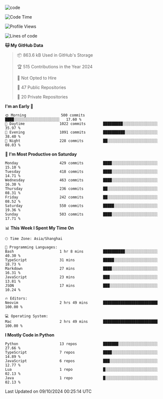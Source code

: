 
<!--
**liuyaanng/liuyaanng** is a ✨ _special_ ✨ repository because its `README.md` (this file) appears on your GitHub profile.

Here are some ideas to get you started:

- 🔭 I’m currently working on ...
- 🌱 I’m currently learning ...
- 👯 I’m looking to collaborate on ...
- 🤔 I’m looking for help with ...
- 💬 Ask me about ...
- 📫 How to reach me: ...
- 😄 Pronouns: ...
- ⚡ Fun fact: ...
-->


![code](https://cdn.jsdelivr.net/gh/liuyaanng/liuyaanng@1.0/code.gif) 

<!--START_SECTION:waka-->
![Code Time](http://img.shields.io/badge/Code%20Time-903%20hrs%208%20mins-blue)

![Profile Views](http://img.shields.io/badge/Profile%20Views-0-blue)

![Lines of code](https://img.shields.io/badge/From%20Hello%20World%20I%27ve%20Written-14.8%20million%20lines%20of%20code-blue)

**🐱 My GitHub Data** 

> 📦 863.6 kB Used in GitHub's Storage 
 > 
> 🏆 515 Contributions in the Year 2024
 > 
> 🚫 Not Opted to Hire
 > 
> 📜 47 Public Repositories 
 > 
> 🔑 20 Private Repositories 
 > 
**I'm an Early 🐤** 

```text
🌞 Morning                500 commits         ████░░░░░░░░░░░░░░░░░░░░░   17.60 % 
🌆 Daytime                1022 commits        █████████░░░░░░░░░░░░░░░░   35.97 % 
🌃 Evening                1091 commits        ██████████░░░░░░░░░░░░░░░   38.40 % 
🌙 Night                  228 commits         ██░░░░░░░░░░░░░░░░░░░░░░░   08.03 % 
```
📅 **I'm Most Productive on Saturday** 

```text
Monday                   429 commits         ████░░░░░░░░░░░░░░░░░░░░░   15.10 % 
Tuesday                  418 commits         ████░░░░░░░░░░░░░░░░░░░░░   14.71 % 
Wednesday                463 commits         ████░░░░░░░░░░░░░░░░░░░░░   16.30 % 
Thursday                 236 commits         ██░░░░░░░░░░░░░░░░░░░░░░░   08.31 % 
Friday                   242 commits         ██░░░░░░░░░░░░░░░░░░░░░░░   08.52 % 
Saturday                 550 commits         █████░░░░░░░░░░░░░░░░░░░░   19.36 % 
Sunday                   503 commits         ████░░░░░░░░░░░░░░░░░░░░░   17.71 % 
```


📊 **This Week I Spent My Time On** 

```text
🕑︎ Time Zone: Asia/Shanghai

💬 Programming Languages: 
Bash                     1 hr 8 mins         ██████████░░░░░░░░░░░░░░░   40.30 % 
TypeScript               31 mins             █████░░░░░░░░░░░░░░░░░░░░   18.73 % 
Markdown                 27 mins             ████░░░░░░░░░░░░░░░░░░░░░   16.31 % 
JavaScript               23 mins             ███░░░░░░░░░░░░░░░░░░░░░░   13.81 % 
JSON                     17 mins             ███░░░░░░░░░░░░░░░░░░░░░░   10.24 % 

🔥 Editors: 
Neovim                   2 hrs 49 mins       █████████████████████████   100.00 % 

💻 Operating System: 
Mac                      2 hrs 49 mins       █████████████████████████   100.00 % 
```

**I Mostly Code in Python** 

```text
Python                   13 repos            ███████░░░░░░░░░░░░░░░░░░   27.66 % 
TypeScript               7 repos             ████░░░░░░░░░░░░░░░░░░░░░   14.89 % 
JavaScript               6 repos             ███░░░░░░░░░░░░░░░░░░░░░░   12.77 % 
Lua                      1 repo              █░░░░░░░░░░░░░░░░░░░░░░░░   02.13 % 
Java                     1 repo              █░░░░░░░░░░░░░░░░░░░░░░░░   02.13 % 
```




 Last Updated on 09/10/2024 00:25:14 UTC
<!--END_SECTION:waka-->

